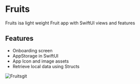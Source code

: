 # Fruits
Fruits isa  light weight Fruit app with SwiftUI views and features

## Features
- Onboarding screen
- AppStorage in SwiftUI
- App Icon and image assets
- Retrieve local data using Structs

![Fruitsgit](https://github.com/user-attachments/assets/e0ee5f69-d7ab-4ee8-afd3-2ea473baf5e1)
